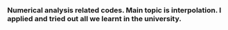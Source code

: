 ### Numerical analysis related codes. Main topic is interpolation. I applied and tried out all we learnt in the university.
